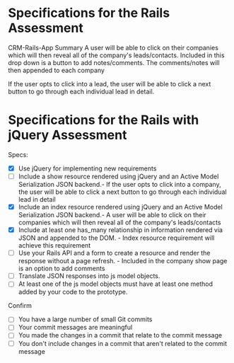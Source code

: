 # Specifications for the Rails Assessment
CRM-Rails-App
Summary
A user will be able to click on their companies which will then reveal all of the company's leads/contacts. Included in this drop down is a button to add notes/comments. The comments/notes will then appended to each company

If the user opts to click into a lead, the user will be able to click a next button to go through each individual lead in detail.



# Specifications for the Rails with jQuery Assessment

Specs:
- [x] Use jQuery for implementing new requirements
- [ ] Include a show resource rendered using jQuery and an Active Model Serialization JSON backend.- If the user opts to click into a company, the user will be able to click a next button to go through each individual lead in detail
- [x] Include an index resource rendered using jQuery and an Active Model Serialization JSON backend.- A user will be able to click on their companies which will then reveal all of the company's leads/contacts
- [x] Include at least one has_many relationship in information rendered via JSON and appended to the DOM. - Index resource requirement will achieve this requirement
- [ ] Use your Rails API and a form to create a resource and render the response without a page refresh. -  Included in the company show page is an option to add comments
- [ ] Translate JSON responses into js model objects.
- [ ] At least one of the js model objects must have at least one method added by your code to the prototype.

Confirm
- [ ] You have a large number of small Git commits
- [ ] Your commit messages are meaningful
- [ ] You made the changes in a commit that relate to the commit message
- [ ] You don't include changes in a commit that aren't related to the commit message
